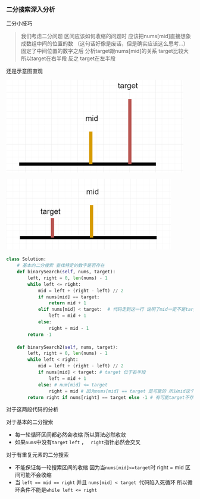 ### 二分搜索深入分析

二分小技巧

>我们考虑二分问题 区间应该如何收缩的问题时
>应该把nums[mid]直接想象成数组中间的位置的数 （这句话好像是废话，但是确实应该这么思考...）
>固定了中间位置的数字之后 分析target跟nums[mid]的关系 
>target比较大 所以target在右半段 反之 target在左半段

还是示意图直观

![](https://raw.githubusercontent.com/Simon717/IMG/master/20190708215055.png)


![](https://raw.githubusercontent.com/Simon717/IMG/master/20190708215145.png)

```python
class Solution:
    # 基本的二分搜索 查找特定的数字是否存在
    def binarySearch(self, nums, target):
        left, right = 0, len(nums) - 1
        while left <= right:
            mid = left + (right - left) // 2
            if nums[mid] == target:
                return mid + 1
            elif nums[mid] < target:  # 代码走到这一行 说明了mid一定不是target 之后的搜索区间一定不需要包括mid
                left = mid + 1
            else:
                right = mid - 1
        return -1

    def binarySearch2(self, nums, target):
        left, right = 0, len(nums) - 1
        while left < right:
            mid = left + (right - left) // 2
            if nums[mid] < target: # target 位于右半段
                left = mid + 1
            else: # num[mid] <= target
                right = mid # 因为nums[mid] == target 是可能的 所以mid这个位置不能丢
        return right if nums[right] == target else -1 # 有可能target不存在
```


对于这两段代码的分析

对于基本的二分搜索 

- 每一轮循环区间都必然会收缩 所以算法必然收敛 
- 如果`nums`中没有`target`   `left` ， ` right`指针必然会交叉

对于有重复元素的二分搜索 

- 不能保证每一轮搜索区间的收缩 
    因为当`nums[mid]<=target`时 right = mid  区间可能不会收缩 
- 当 `left == mid == right` 并且 `nums[mid] < target `代码陷入死循环
    所以循环条件不能是` while left <= right `

